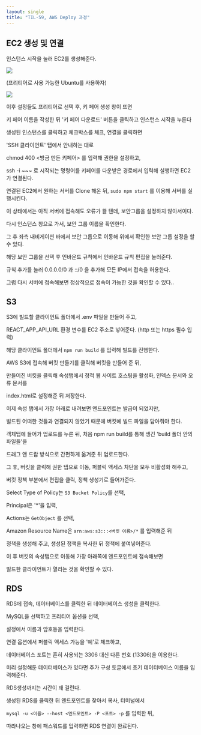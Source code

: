 ```yaml
---
layout: single
title: "TIL-59, AWS Deploy 과정"
---
```


## EC2 생성 및 연결

인스턴스 시작을 눌러 EC2를 생성해준다.

![](https://images.velog.io/images/skagns211/post/831c0f1f-8b82-4abd-86a4-0241605f0f0f/%E1%84%89%E1%85%B3%E1%84%8F%E1%85%B3%E1%84%85%E1%85%B5%E1%86%AB%E1%84%89%E1%85%A3%E1%86%BA%202021-11-22%2023.54.45.png)

(프리티어로 사용 가능한 Ubuntu를 사용하자)

![](https://images.velog.io/images/skagns211/post/a6af2160-5a7c-4019-8752-47d0609ead12/%E1%84%89%E1%85%B3%E1%84%8F%E1%85%B3%E1%84%85%E1%85%B5%E1%86%AB%E1%84%89%E1%85%A3%E1%86%BA%202021-11-22%2023.54.59.png)

이후 설정들도 프리티어로 선택 후, 키 페어 생성 창이 뜨면

키 페어 이름을 작성한 뒤 '키 페어 다운로드' 버튼을 클릭하고 인스턴스 시작을 누른다

생성된 인스턴스를 클릭하고 체크박스를 체크, 연결을 클릭하면

'SSH 클라이언트' 탭에서 안내하는 대로

chmod 400 <방금 만든 키페어> 를 입력해 권한을 설정하고,

ssh -i ~~~ 로 시작되는 명령어를 키페어를 다운받은 경로에서 입력해 실행하면 EC2가 연결된다.

연결된 EC2에서 원하는 서버를 Clone 해온 뒤, `sudo npm start` 를 이용해 서버를 실행시킨다.

이 상태에서는 아직 서버에 접속해도 오류가 뜰 텐데, 보안그룹을 설정하지 않아서이다.

다시 인스턴스 창으로 가서, 보안 그룹 이름을 확인한다.

그 후 좌측 내비게이션 바에서 보안 그룹으로 이동해 위에서 확인한 보안 그룹 설정을 할 수 있다.

해당 보안 그룹을 선택 후 인바운드 규칙에서 인바운드 규칙 편집을 눌러준다.

규칙 추가를 눌러 0.0.0.0/0 과 ::/0 을 추가해 모든 IP에서 접속을 허용한다.

그럼 다시 서버에 접속해보면 정상적으로 접속이 가능한 것을 확인할 수 있다..

## S3

S3에 빌드할 클라이언트 폴더에서 .env 파일을 만들어 주고,

REACT_APP_API_URL 환경 변수를 EC2 주소로 넣어준다. (http 또는 https 필수 입력)

해당 클라이언트 폴더에서 `npm run build` 를 입력해 빌드를 진행한다.

AWS S3에 접속해 버킷 만들기를 클릭해 버킷을 만들어 준 뒤,

만들어진 버킷을 클릭해 속성탭에서 정적 웹 사이트 호스팅을 활성화, 인덱스 문서와 오류 문서를

index.html로 설정해준 뒤 저장한다.

이제 속성 탭에서 가장 아래로 내려보면 엔드포인트는 발급이 되었지만,

빌드된 어떠한 것들과 연결되지 않았기 때문에 버킷에 빌드 파일을 담아줘야 한다.

객체탭에 들어가 업로드를 누른 뒤, 처음 npm run build를 통해 생긴 'build 폴더 안의 파일들'을

드래그 앤 드랍 방식으로 간편하게 옮겨준 뒤 업로드한다.

그 후, 버킷을 클릭해 권한 탭으로 이동, 퍼블릭 액세스 차단을 모두 비활성화 해주고,

버킷 정책 부분에서 편집을 클릭, 정책 생성기로 들어가준다.

Select Type of Policy는 `S3 Bucket Policy`를 선택,

Principal은 '\*'을 입력,

Actions는 `GetObject` 를 선택,

Amazon Resource Name은 `arn:aws:s3:::<버킷 이름>/*` 를 입력해준 뒤

정책을 생성해 주고, 생성된 정책을 복사한 뒤 정책에 붙여넣어준다.

이 후 버킷의 속성탭으로 이동해 가장 아래쪽에 엔드포인트에 접속해보면

빌드한 클라이언트가 열리는 것을 확인할 수 있다.

## RDS

RDS에 접속, 데이터베이스를 클릭한 뒤 데이터베이스 생성을 클릭한다.

MySQL을 선택하고 프리티어 옵션을 선택,

설정에서 이름과 암호등을 입력한다.

연결 옵션에서 퍼블릭 액세스 가능을 '예'로 체크하고,

데이터베이스 포트는 흔히 사용되는 3306 대신 다른 번호 (13306)을 이용한다.

미리 설정해둔 데이터베이스가 있다면 추가 구성 토글에서 초기 데이터베이스 이름을 입력해준다.

RDS생성까지는 시간이 꽤 걸린다.

생성된 RDS를 클릭한 뒤 엔드포인트를 찾아서 복사, 터미널에서

`mysql -u <이름> --host <엔드포인트> -P <포트> -p` 를 입력한 뒤,

따라나오는 창에 패스워드를 입력하면 RDS 연결이 완료된다.
